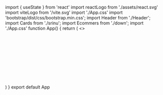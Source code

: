 
import { useState } from 'react' import reactLogo from './assets/react.svg' import viteLogo from '/vite.svg'  import './App.css' import 'bootstrap/dist/css/bootstrap.min.css';    import Header from './Header';  import Cards from './srinu'; import Ecommers from './down';  import './App.css'   function App() {    return (      <>       <div>         <Header />   
<Cards />  
<Cards />   
<Cards /> 
<Cards />  
<Cards />   
<Cards />      
<Ecommers />      
</div>   
</>   ) }  
export default App
